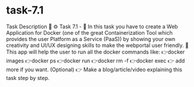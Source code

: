 # task-7.1
Task Description 📄  ⚙️ Task 7.1 -  📌 In this task you have to create a Web Application for Docker (one of the great Containerization Tool which provides the user Platform as a Service (PaaS)) by showing your own creativity and UI/UX designing skills to make the webportal user friendly.  📌 This app will help the user to run all the docker commands like:     👉docker images   👉docker ps   👉docker run   👉docker rm -f   👉docker exec  👉 add more if you want. (Optional)  👉 Make a blog/article/video explaining this task step by step. 
